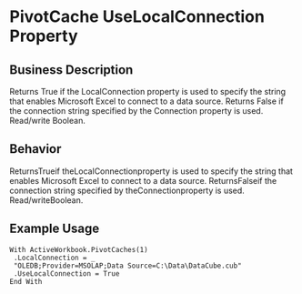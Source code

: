 # PivotCache UseLocalConnection Property

## Business Description
Returns True if the LocalConnection property is used to specify the string that enables Microsoft Excel to connect to a data source. Returns False if the connection string specified by the Connection property is used. Read/write Boolean.

## Behavior
ReturnsTrueif theLocalConnectionproperty is used to specify the string that enables Microsoft Excel to connect to a data source. ReturnsFalseif the connection string specified by theConnectionproperty is used. Read/writeBoolean.

## Example Usage
```vba
With ActiveWorkbook.PivotCaches(1) 
 .LocalConnection = _ 
 "OLEDB;Provider=MSOLAP;Data Source=C:\Data\DataCube.cub" 
 .UseLocalConnection = True 
End With
```